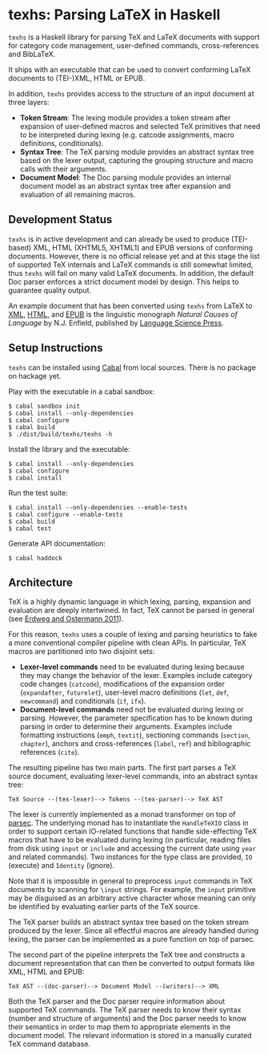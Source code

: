 # texhs: Parsing LaTeX in Haskell

`texhs` is a Haskell library for parsing TeX and LaTeX documents
with support for category code management, user-defined commands,
cross-references and BibLaTeX.

It ships with an executable that can be used to convert conforming
LaTeX documents to (TEI-)XML, HTML or EPUB.

In addition, `texhs` provides access to the structure
of an input document at three layers:

- **Token Stream**:
  The lexing module provides a token stream
  after expansion of user-defined macros and
  selected TeX primitives that need
  to be interpreted during lexing
  (e.g. catcode assignments, macro definitions, conditionals).
- **Syntax Tree**:
  The TeX parsing module provides an abstract syntax tree
  based on the lexer output, capturing the grouping structure
  and macro calls with their arguments.
- **Document Model**:
  The Doc parsing module provides an internal document model
  as an abstract syntax tree
  after expansion and evaluation of all remaining macros.

## Development Status

`texhs` is in active development and can already be used to produce
(TEI-based) XML, HTML (XHTML5, XHTML1) and EPUB versions of conforming
documents. However, there is no official release yet and
at this stage the list of supported TeX internals and LaTeX commands
is still somewhat limited, thus `texhs` will fail on many valid LaTeX
documents. In addition, the default Doc parser enforces a strict
document model by design. This helps to guarantee quality output.

An example document that has been converted using `texhs` from LaTeX to
[XML](http://langsci.github.io/XMLBooks/cfls/1/enfield.xml),
[HTML](http://langsci.github.io/XMLBooks/cfls/1/enfield.html), and
[EPUB](http://langsci.github.io/XMLBooks/cfls/1/enfield.epub)
is the linguistic monograph
*Natural Causes of Language* by N.J. Enfield,
published by [Language Science Press](http://langsci-press.org/catalog/book/48).

## Setup Instructions

`texhs` can be installed using [Cabal](https://www.haskell.org/cabal/)
from local sources. There is no package on hackage yet.

Play with the executable in a cabal sandbox:

```
$ cabal sandbox init
$ cabal install --only-dependencies
$ cabal configure
$ cabal build
$ ./dist/build/texhs/texhs -h
```

Install the library and the executable:

```
$ cabal install --only-dependencies
$ cabal configure
$ cabal install
```

Run the test suite:

```
$ cabal install --only-dependencies --enable-tests
$ cabal configure --enable-tests
$ cabal build
$ cabal test
```

Generate API documentation:

```
$ cabal haddock
```

## Architecture

TeX is a highly dynamic language in which lexing, parsing, expansion
and evaluation are deeply intertwined. In fact, TeX cannot be parsed
in general (see
[Erdweg and Ostermann 2011](http://dx.doi.org/10.1007/978-3-642-19440-5_26)).

For this reason, `texhs` uses a couple of lexing and parsing heuristics
to fake a more conventional compiler pipeline with clean APIs.
In particular, TeX macros are partitioned into two disjoint sets:

- **Lexer-level commands**
  need to be evaluated during lexing
  because they may change the behavior of the lexer.
  Examples include
  category code changes (`catcode`),
  modifications of the expansion order (`expandafter`, `futurelet`),
  user-level macro definitions (`let`, `def`, `newcommand`) and
  conditionals (`if`, `ifx`).
- **Document-level commands**
  need not be evaluated during lexing or parsing.
  However, the parameter specification has to be known
  during parsing in order to determine their arguments.
  Examples include
  formatting instructions (`emph`, `textit`),
  sectioning commands (`section`, `chapter`),
  anchors and cross-references (`label`, `ref`) and
  bibliographic references (`cite`).

The resulting pipeline has two main parts. The first part parses a TeX
source document, evaluating lexer-level commands, into an abstract
syntax tree:

```
TeX Source --(tex-lexer)--> Tokens --(tex-parser)--> TeX AST
```

The lexer is currently implemented as a monad transformer on top of
[parsec](http://hackage.haskell.org/package/parsec).
The underlying monad has to instantiate the `HandleTeXIO` class
in order to support certain IO-related functions that handle
side-effecting TeX macros that have to be evaluated during lexing
(in particular, reading files from disk using `input` or `include`
and accessing the current date using `year` and related commands).
Two instances for the type class are provided, `IO` (execute)
and `Identity` (ignore).

Note that it is impossible in general to preprocess `input` commands
in TeX documents by scanning for `\input` strings. For example, the `input`
primitive may be disguised as an arbitrary active character whose
meaning can only be identified by evaluating earlier parts of the TeX source.

The TeX parser builds an abstract syntax tree based on the token
stream produced by the lexer. Since all effectful macros are already
handled during lexing, the parser can be implemented as a pure
function on top of parsec.

The second part of the pipeline interprets the TeX tree and constructs
a document representation that can then be converted to output formats
like XML, HTML and EPUB:

```
TeX AST --(doc-parser)--> Document Model --(writers)--> XML
```

Both the TeX parser and the Doc parser require information about
supported TeX commands. The TeX parser needs to know their syntax
(number and structure of arguments) and the Doc parser needs to
know their semantics in order to map them to appropriate elements
in the document model. The relevant information is stored in a
manually curated TeX command database.
